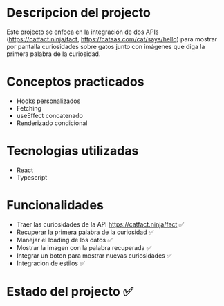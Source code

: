 # Descripcion del projecto
Este projecto se enfoca en la integración de dos APIs (https://catfact.ninja/fact, https://cataas.com/cat/says/hello) para mostrar por pantalla curiosidades sobre gatos junto con imágenes que diga la primera palabra de la curiosidad.

# Conceptos practicados
- Hooks personalizados
- Fetching
- useEffect concatenado
- Renderizado condicional

# Tecnologias utilizadas
- React
- Typescript

# Funcionalidades
- Traer las curiosidades de la API https://catfact.ninja/fact ✅
- Recuperar la primera palabra de la curiosidad ✅
- Manejar el loading de los datos ✅
- Mostrar la imagen con la palabra recuperada ✅
- Integrar un boton para mostrar nuevas curiosidades ✅
- Integracion de estilos ✅ 

# Estado del projecto ✅
